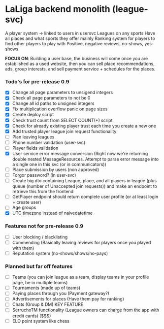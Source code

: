 # LaLiga backend monolith (league-svc)
A player system -> linked to users in usersvc
Leagues on any sports
Have all places and what sports they offer mainly
Ranking system for players to find other players to play with
Positive, negative reviews, no-shows, yes-shows

**FOCUS ON**: Building a user base, the business will come once you are established as a used website, then you can sell place recommendations, ads, group interests, and sell payment service + schedules for the places.


### Todo's for pre-release 0.9
- [x] Change all page parameters to unsigend integers
- [x] Check all page parameters to not be 0
- [x] Change all id paths to unsigned integers
- [x] Fix multiplication overflow panic on page sizes
- [x] Create deploy script
- [x] Check trust count from SELECT COUNT(*) script
- [x] Check for already existing player trust each time you create a new one
- [x] Add trusted player league join request functionality
- [ ] Plan leaving leagues
- [ ] Phone number validation (user-svc)
- [ ] Player fields validation 
- [x] User service error message conversion (Right now we're returning double nested MessageResources. Attempt to parse error message into a single one in this svc (or in communicators))
- [ ] Place submission by users (non approved)
- [ ] Forgor password? (in user-svc)
- [ ] Create big dto containing League, place, and all players in league (plus queue (number of Unaccepted join requests)) and make an endpoint to retrieve this from the frontend
- [ ] GetPlayer endpoint should return complete user profile (or at least login + create user)
- [ ] Age groups
- [x] UTC timezone instead of naivedatetime

### Features not for pre-release 0.9
- [ ] User blocking / blacklisting
- [ ] Commending (Basically leaving reviews for players once you played with them)
- [ ] Reputation system (no-shows/shows/no-pays)

### Planned but far off features
- [ ] Teams (you can join league as a team, display teams in your profile page, be in multiple teams)
- [ ] Tournaments (made up of teams)
- [ ] Paying places through you (Payment gateway?)
- [ ] Advertisements for places (Have them pay for ranking)
- [ ] Chats (Group & DM) KEY FEATURE
- [ ] SerruchoTM functionality (League owners can charge from the app with credit cards) ($$$)
- [ ] ELO point system like chess